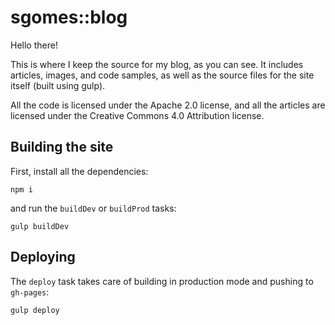# sgomes::blog

Hello there!

This is where I keep the source for my blog, as you can see.
It includes articles, images, and code samples, as well as the source files
for the site itself (built using gulp).

All the code is licensed under the Apache 2.0 license, and all the articles
are licensed under the Creative Commons 4.0 Attribution license.

## Building the site

First, install all the dependencies:

```
npm i
```

and run the `buildDev` or `buildProd` tasks:

```
gulp buildDev
```

## Deploying

The `deploy` task takes care of building in production mode and pushing to `gh-pages`:

```
gulp deploy
```
